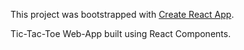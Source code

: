 This project was bootstrapped with [Create React App](https://github.com/facebookincubator/create-react-app).

Tic-Tac-Toe Web-App built using React Components.